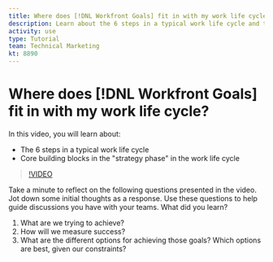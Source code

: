 ```yaml
---
title: Where does [!DNL Workfront Goals] fit in with my work life cycle?
description: Learn about the 6 steps in a typical work life cycle and the core building blocks in the "strategy phase" in the work life cycle.
activity: use
type: Tutorial
team: Technical Marketing
kt: 8890
---
```

# Where does [!DNL Workfront Goals] fit in with my work life cycle?

In this video, you will learn about:

* The 6 steps in a typical work life cycle
* Core building blocks in the "strategy phase" in the work life cycle

>[!VIDEO](https://video.tv.adobe.com/v/335184/?quality=12)

<!--
Your turn graphic
-->

Take a minute to reflect on the following questions presented in the video. Jot down some initial thoughts as a response. Use these questions to help guide discussions you have with your teams. What did you learn?

1. What are we trying to achieve?
1. How will we measure success?
1. What are the different options for achieving those goals? Which options are best, given our constraints?
